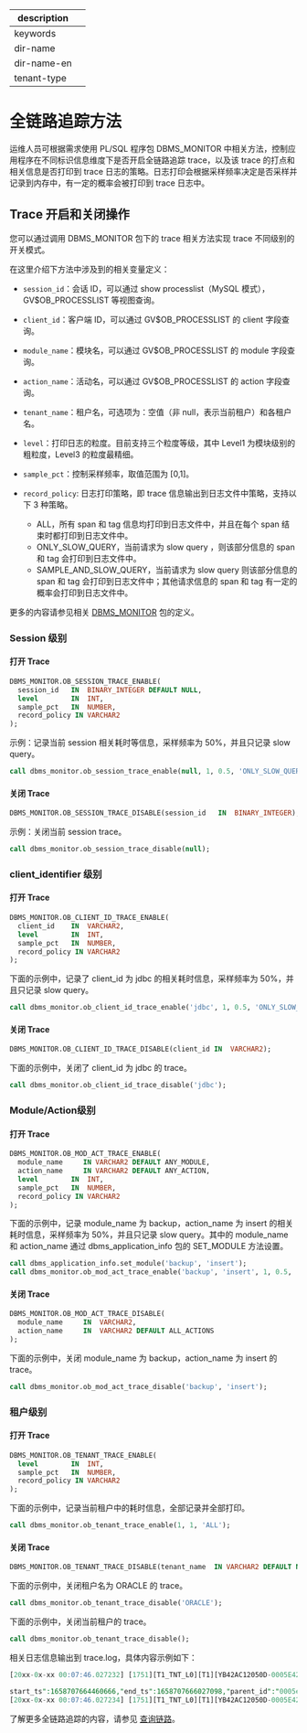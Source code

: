 |description||
|---|---|
|keywords||
|dir-name||
|dir-name-en||
|tenant-type||

# 全链路追踪方法

运维人员可根据需求使用 PL/SQL 程序包 DBMS_MONITOR 中相关方法，控制应用程序在不同标识信息维度下是否开启全链路追踪 trace，以及该 trace 的打点和相关信息是否打印到 trace 日志的策略。日志打印会根据采样频率决定是否采样并记录到内存中，有一定的概率会被打印到 trace 日志中。

## Trace 开启和关闭操作

您可以通过调用 DBMS_MONITOR 包下的 trace 相关方法实现 trace 不同级别的开关模式。

在这里介绍下方法中涉及到的相关变量定义：

- `session_id`：会话 ID，可以通过 show processlist（MySQL 模式），GV$OB_PROCESSLIST 等视图查询。
- `client_id`：客户端 ID，可以通过 GV$OB_PROCESSLIST 的 client 字段查询。
- `module_name`：模块名，可以通过 GV$OB_PROCESSLIST 的 module 字段查询。
- `action_name`：活动名，可以通过 GV$OB_PROCESSLIST 的 action 字段查询。
- `tenant_name`：租户名，可选项为：空值（非 null，表示当前租户）和各租户名。
- `level`：打印日志的粒度。目前支持三个粒度等级，其中 Level1 为模块级别的粗粒度，Level3 的粒度最精细。
- `sample_pct`：控制采样频率，取值范围为 [0,1]。
- `record_policy`: 日志打印策略，即 trace 信息输出到日志文件中策略，支持以下 3 种策略。

   - ALL，所有 span 和 tag 信息均打印到日志文件中，并且在每个 span 结束时都打印到日志文件中。
   - ONLY_SLOW_QUERY，当前请求为 slow query ，则该部分信息的 span 和 tag 会打印到日志文件中。
   - SAMPLE_AND_SLOW_QUERY，当前请求为 slow query 则该部分信息的 span 和 tag 会打印到日志文件中；其他请求信息的 span 和 tag 有一定的概率会打印到日志文件中。

更多的内容请参见相关 [DBMS_MONITOR](../../../700.reference/500.sql-reference/300.pl-reference/300.pl-oracle/1400.pl-system-package-oracle/10000.dbms-monitor-oracle/100.dbms-monitor-overview-oracle.md) 包的定义。

### Session 级别

#### 打开 Trace

```sql
DBMS_MONITOR.OB_SESSION_TRACE_ENABLE(
  session_id   IN  BINARY_INTEGER DEFAULT NULL,
  level        IN  INT,
  sample_pct   IN  NUMBER,
  record_policy IN VARCHAR2
);

```
示例：记录当前 session 相关耗时等信息，采样频率为 50%，并且只记录 slow query。

```sql
call dbms_monitor.ob_session_trace_enable(null, 1, 0.5, 'ONLY_SLOW_QUERY');
```

#### 关闭 Trace

```sql
DBMS_MONITOR.OB_SESSION_TRACE_DISABLE(session_id   IN  BINARY_INTEGER);
```

示例：关闭当前 session trace。

```sql
call dbms_monitor.ob_session_trace_disable(null);
```

### client_identifier 级别

#### 打开 Trace

```sql
DBMS_MONITOR.OB_CLIENT_ID_TRACE_ENABLE(
  client_id    IN  VARCHAR2,
  level        IN  INT,
  sample_pct   IN  NUMBER,
  record_policy IN VARCHAR2
);
```

下面的示例中，记录了 client_id 为 jdbc 的相关耗时信息，采样频率为 50%，并且只记录 slow query。

```sql
call dbms_monitor.ob_client_id_trace_enable('jdbc', 1, 0.5, 'ONLY_SLOW_QUERY');
```

#### 关闭 Trace

```sql
DBMS_MONITOR.OB_CLIENT_ID_TRACE_DISABLE(client_id IN  VARCHAR2);
```

下面的示例中，关闭了 client_id 为 jdbc 的 trace。

```sql
call dbms_monitor.ob_client_id_trace_disable('jdbc');
```

### Module/Action级别

#### 打开 Trace

```sql
DBMS_MONITOR.OB_MOD_ACT_TRACE_ENABLE(
  module_name     IN VARCHAR2 DEFAULT ANY_MODULE,
  action_name     IN VARCHAR2 DEFAULT ANY_ACTION,
  level        IN  INT,
  sample_pct   IN  NUMBER,
  record_policy IN VARCHAR2
);
```

下面的示例中，记录 module_name 为 backup，action_name 为 insert 的相关耗时信息，采样频率为 50%，并且只记录 slow query。其中的 module_name 和 action_name 通过 dbms_application_info 包的 SET_MODULE 方法设置。

```sql
call dbms_application_info.set_module('backup', 'insert');
call dbms_monitor.ob_mod_act_trace_enable('backup', 'insert', 1, 0.5, 'ONLY_SLOW_QUERY');
```
#### 关闭 Trace

```sql
DBMS_MONITOR.OB_MOD_ACT_TRACE_DISABLE(
  module_name     IN  VARCHAR2,
  action_name     IN  VARCHAR2 DEFAULT ALL_ACTIONS
);
```

下面的示例中，关闭 module_name 为 backup，action_name 为 insert 的 trace。

```sql
call dbms_monitor.ob_mod_act_trace_disable('backup', 'insert');
```

### 租户级别

#### 打开 Trace

```sql
DBMS_MONITOR.OB_TENANT_TRACE_ENABLE(
  level        IN  INT,
  sample_pct   IN  NUMBER,
  record_policy IN VARCHAR2
);
```

下面的示例中，记录当前租户中的耗时信息，全部记录并全部打印。

```sql
call dbms_monitor.ob_tenant_trace_enable(1, 1, 'ALL');
```

#### 关闭 Trace

```sql
DBMS_MONITOR.OB_TENANT_TRACE_DISABLE(tenant_name  IN VARCHAR2 DEFAULT NULL);
```

下面的示例中，关闭租户名为 ORACLE 的 trace。

```sql
call dbms_monitor.ob_tenant_trace_disable('ORACLE');
```

下面的示例中，关闭当前租户的 trace。

```sql
call dbms_monitor.ob_tenant_trace_disable();
```

相关日志信息输出到 trace.log，具体内容示例如下：

```sql
[20xx-0x-xx 00:07:46.027232] [1751][T1_TNT_L0][T1][YB42AC12050D-0005E42565DA44B2-0-0] {"trace_id":"0005e495-f920-5adc-7cd1-3730afa11dbd","name":"sql_execute","id":"0005e426-2c2b-0755-0000-000000000005","

start_ts":1658707664460666,"end_ts":1658707666027098,"parent_id":"0005e426-3355-05b6-0000-000000000002","is_follow":false}
[20xx-0x-xx 00:07:46.027234] [1751][T1_TNT_L0][T1][YB42AC12050D-0005E42565DA44B2-0-0] {"trace_id":"0005e495-f920-5adc-7cd1-3730afa11dbd","name":"pc_get_plan","id":"0005e426-5aac-d38c-0000-000000000004","start_ts":1658707664460552,"end_ts":1658707664460660,"parent_id":"0005e426-a22f-6cd4-0000-000000000003","is_follow":false}
```

了解更多全链路追踪的内容，请参见 [查询链路](https://www.oceanbase.com/docs/enterprise-oceanbase-ocp-cn-10000000000775814)。
